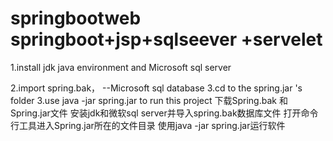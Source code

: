 # springbootweb springboot+jsp+sqlseever +servelet
1.install jdk java environment and Microsoft sql server 

2.import spring.bak， --Microsoft sql database 
3.cd to the spring.jar  's folder
3.use java -jar spring.jar to run this project
下载Spring.bak 和Spring.jar文件
安装jdk和微软sql server并导入spring.bak数据库文件
打开命令行工具进入Spring.jar所在的文件目录
使用java -jar spring.jar运行软件


